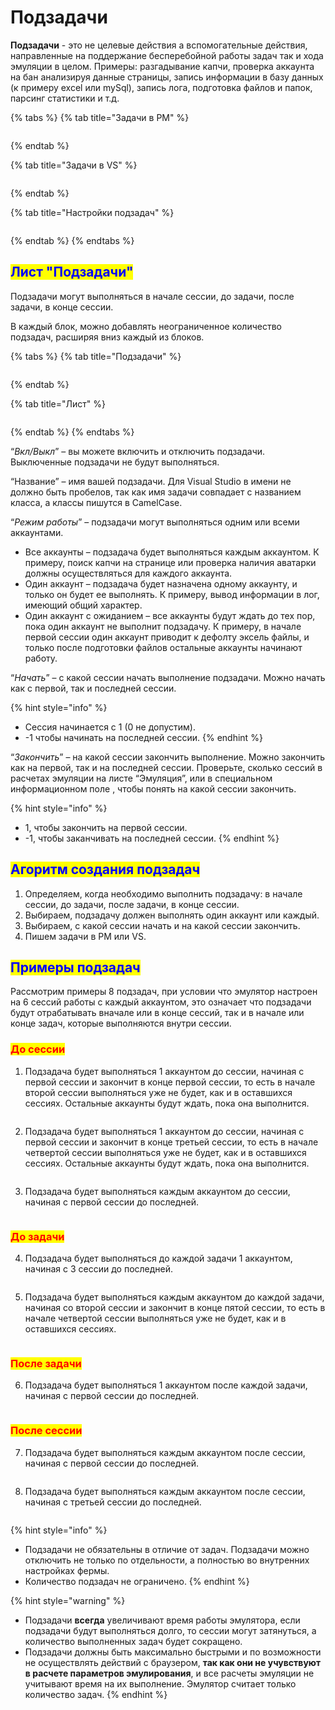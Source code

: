 # Подзадачи

**Подзадачи** - это не целевые действия а вспомогательные действия, направленные на поддержание бесперебойной работы задач так и хода эмуляции в целом. Примеры: разгадывание капчи, проверка аккаунта на бан анализируя данные страницы, запись информации в базу данных (к примеру excel или mySql), запись лога, подготовка файлов и папок, парсинг статистики и т.д.

{% tabs %}
{% tab title="Задачи в PM" %}
<figure><img src="../../../.gitbook/assets/Подзадачи (1).png" alt=""><figcaption></figcaption></figure>
{% endtab %}

{% tab title="Задачи в VS" %}
<figure><img src="../../../.gitbook/assets/Подзадача VS.png" alt=""><figcaption></figcaption></figure>
{% endtab %}

{% tab title="Настройки подзадач" %}
<figure><img src="../../../.gitbook/assets/Подзадачи.png" alt=""><figcaption></figcaption></figure>
{% endtab %}
{% endtabs %}

## <mark style="color:blue;">Лист "Подзадачи"</mark>

Подзадачи могут выполняться в начале сессии, до задачи, после задачи, в конце сессии.

В каждый блок, можно добавлять неограниченное количество подзадач, расширяя вниз каждый из блоков.

{% tabs %}
{% tab title="Подзадачи" %}
<figure><img src="../../../.gitbook/assets/Подзадачи doc.png" alt=""><figcaption></figcaption></figure>
{% endtab %}

{% tab title="Лист" %}
<figure><img src="../../../.gitbook/assets/Подзадачи лист.png" alt=""><figcaption></figcaption></figure>
{% endtab %}
{% endtabs %}

“_Вкл/Выкл_” – вы можете включить и отключить подзадачи. Выключенные подзадачи не будут выполняться.

“Название” – имя вашей подзадачи. Для Visual Studio в имени не должно быть пробелов, так как имя задачи совпадает с названием класса, а классы пишутся в CamelCase.

“_Режим работы_” – подзадачи могут выполняться одним или всеми аккаунтами.

* Все аккаунты – подзадача будет выполняться каждым аккаунтом. К примеру, поиск капчи на странице или проверка наличия аватарки должны осуществляться для каждого аккаунта.
* Один аккаунт – подзадача будет назначена одному аккаунту, и только он будет ее выполнять. К примеру, вывод информации в лог, имеющий общий характер.
* Один аккаунт с ожиданием – все аккаунты будут ждать до тех пор, пока один аккаунт не выполнит подзадачу. К примеру, в начале первой сессии один аккаунт приводит к дефолту эксель файлы, и только после подготовки файлов остальные аккаунты начинают работу.

“_Начать_” – с какой сессии начать выполнение подзадачи. Можно начать как с первой, так и последней сессии.

{% hint style="info" %}
* Сессия начинается с 1 (0 не допустим).
* \-1 чтобы начинать на последней сессии.
{% endhint %}

“_Закончить_” – на какой сессии закончить выполнение. Можно закончить как на первой, так и на последней сессии. Проверьте, сколько сессий в расчетах эмуляции на листе “Эмуляция”, или в специальном информационном поле , чтобы понять на какой сессии закончить.

{% hint style="info" %}
* 1, чтобы закончить на первой сессии.
* &#x20;\-1, чтобы заканчивать на последней сессии.
{% endhint %}

## <mark style="color:blue;">Aгоритм создания подзадач</mark>

1. Определяем, когда необходимо выполнить подзадачу: в начале сессии, до задачи, после задачи, в конце сессии.
2. Выбираем, подзадачу должен выполнять один аккаунт или каждый.
3. Выбираем, с какой сессии начать и на какой сессии закончить.
4. Пишем задачи в PM или VS.

## <mark style="color:blue;">Примеры подзадач</mark>

Рассмотрим примеры 8 подзадач, при условии что эмулятор настроен на 6 сессий работы с каждый аккаунтом, это означает что подзадачи будут отрабатывать вначале или в конце сессий, так и в начале или конце задач, которые выполняются внутри сессии.

### <mark style="color:red;">До сессии</mark>

1. Подзадача будет выполняться 1 аккаунтом  до сессии, начиная с первой сессии и закончит в конце первой сессии, то есть в начале второй сессии выполняться уже не будет, как и в оставшихся сессиях. Остальные аккаунты будут ждать, пока она выполнится.

<figure><img src="../../../.gitbook/assets/image (25).png" alt=""><figcaption></figcaption></figure>

2. Подзадача будет выполняться 1 аккаунтом  до сессии, начиная с первой сессии и закончит в конце третьей сессии, то есть в начале четвертой сессии выполняться уже не будет, как и в оставшихся сессиях. Остальные аккаунты будут ждать, пока она выполнится.

<figure><img src="../../../.gitbook/assets/image (26).png" alt=""><figcaption></figcaption></figure>

3. Подзадача будет выполняться каждым аккаунтом до сессии, начиная с первой сессии до последней.

<figure><img src="../../../.gitbook/assets/image (27).png" alt=""><figcaption></figcaption></figure>

### <mark style="color:red;">До задачи</mark>

4. Подзадача будет выполняться до каждой задачи 1 аккаунтом, начиная с 3 сессии до последней.

<figure><img src="../../../.gitbook/assets/image (28).png" alt=""><figcaption></figcaption></figure>

5. Подзадача будет выполняться каждым аккаунтом до каждой задачи, начиная со второй сессии и закончит в конце пятой сессии, то есть в начале четвертой сессии выполняться уже не будет, как и в оставшихся сессиях.

<figure><img src="../../../.gitbook/assets/image (29).png" alt=""><figcaption></figcaption></figure>

### <mark style="color:red;">После задачи</mark>

6. Подзадача будет выполняться 1 аккаунтом после каждой задачи, начиная с первой сессии до последней.

<figure><img src="../../../.gitbook/assets/image (30).png" alt=""><figcaption></figcaption></figure>

### <mark style="color:red;">После сессии</mark>

7. Подзадача будет выполняться каждым аккаунтом после сессии, начиная с первой сессии до последней.

<figure><img src="../../../.gitbook/assets/image (31).png" alt=""><figcaption></figcaption></figure>

8. Подзадача будет выполняться каждым аккаунтом после сессии, начиная с третьей сессии до последней.

<figure><img src="../../../.gitbook/assets/image (32).png" alt=""><figcaption></figcaption></figure>

{% hint style="info" %}
* Подзадачи не обязательны в отличие от задач. Подзадачи можно отключить не только по отдельности, а полностью во внутренних настройках фермы.
* Количество подзадач не ограничено.
{% endhint %}

{% hint style="warning" %}
* Подзадачи **всегда** увеличивают время работы эмулятора, если подзадачи будут выполняться долго, то сессии могут затянуться, а количество выполненных задач будет сокращено.&#x20;
* Подзадачи должны быть максимально быстрыми и по возможности не осуществлять действий с браузером, **так как они не учувствуют в расчете параметров эмулирования**, и все расчеты эмуляции не учитывают время на их выполнение. Эмулятор считает только количество задач.
{% endhint %}
